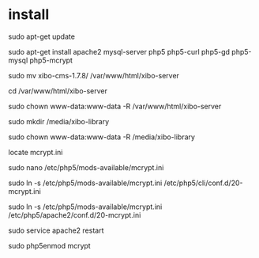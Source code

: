 # install
sudo apt-get update

sudo apt-get install apache2 mysql-server php5 php5-curl php5-gd php5-mysql php5-mcrypt


sudo mv xibo-cms-1.7.8/ /var/www/html/xibo-server

cd /var/www/html/xibo-server

sudo chown www-data:www-data -R /var/www/html/xibo-server

sudo mkdir /media/xibo-library

sudo chown www-data:www-data -R /media/xibo-library


locate mcrypt.ini

sudo nano /etc/php5/mods-available/mcrypt.ini

sudo ln -s /etc/php5/mods-available/mcrypt.ini /etc/php5/cli/conf.d/20-mcrypt.ini

sudo ln -s /etc/php5/mods-available/mcrypt.ini /etc/php5/apache2/conf.d/20-mcrypt.ini

sudo service apache2 restart

 sudo php5enmod mcrypt
 
